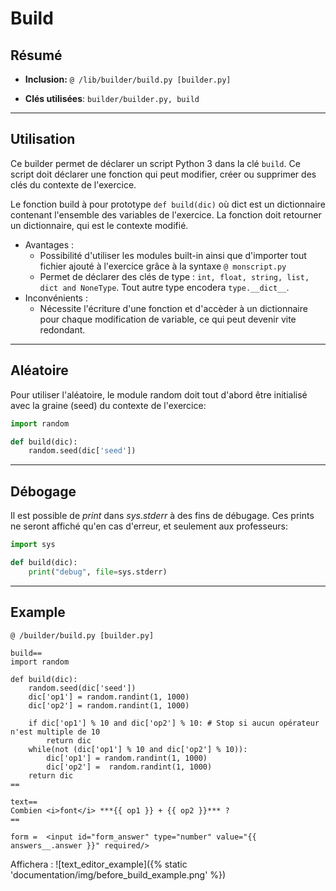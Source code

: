 # Build

## Résumé


* **Inclusion:** `@ /lib/builder/build.py [builder.py]`

* **Clés utilisées**: `builder/builder.py, build`
___



## Utilisation
Ce builder permet de déclarer un script Python 3 dans la clé `build`.
Ce script doit déclarer une fonction qui peut modifier, créer ou
supprimer des clés du contexte de l'exercice.

Le fonction build à pour prototype `def build(dic)` où dict est un dictionnaire
contenant l'ensemble des variables de l'exercice. La fonction doit retourner un
dictionnaire, qui est le contexte modifié.


* Avantages :
    * Possibilité d'utiliser les modules built-in ainsi que d'importer tout fichier
      ajouté à l'exercice grâce à la syntaxe `@ monscript.py`
    * Permet de déclarer des clés de type : 
      `int, float, string, list, dict and NoneType`. Tout autre type encodera
      `type.__dict__`.
* Inconvénients :
    * Nécessite l'écriture d'une fonction et d'accèder à un dictionnaire
      pour chaque modification de variable, ce qui peut devenir vite redondant.
___



## Aléatoire
Pour utiliser l'aléatoire, le module random doit tout d'abord être initialisé avec
la graine (seed) du contexte de l'exercice:
```python
import random

def build(dic):
    random.seed(dic['seed'])
```
___



## Débogage
Il est possible de *print* dans *sys.stderr* à des fins de débugage. Ces prints
ne seront affiché qu'en cas d'erreur, et seulement aux professeurs:
```python
import sys

def build(dic):
    print("debug", file=sys.stderr)
```
___



## Example
```
@ /builder/build.py [builder.py]

build==
import random

def build(dic):
    random.seed(dic['seed'])
    dic['op1'] = random.randint(1, 1000)
    dic['op2'] = random.randint(1, 1000)
    
    if dic['op1'] % 10 and dic['op2'] % 10: # Stop si aucun opérateur n'est multiple de 10
        return dic
    while(not (dic['op1'] % 10 and dic['op2'] % 10)):
        dic['op1'] = random.randint(1, 1000)
        dic['op2'] =  random.randint(1, 1000)
    return dic
==

text==
Combien <i>font</i> ***{{ op1 }} + {{ op2 }}*** ?
==

form =  <input id="form_answer" type="number" value="{{ answers__.answer }}" required/>
```

Affichera :
![text_editor_example]({% static 'documentation/img/before_build_example.png' %})












